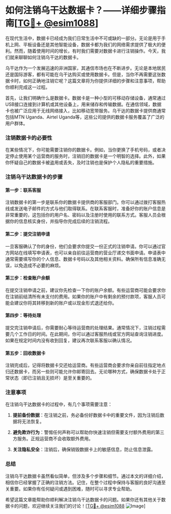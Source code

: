 # 如何注销乌干达数据卡？——详细步骤指南[[TG💪+ @esim1088](https://t.me/s/esim1088)]

在现代生活中，数据卡已经成为我们日常生活中不可或缺的一部分。无论是用于手机上网、平板设备还是其他智能设备，数据卡都为我们的网络需求提供了极大的便利。然而，随着使用时间的增长，有时我们需要对数据卡进行注销操作。今天，我们就来聊聊如何注销乌干达的数据卡。

乌干达作为一个发展迅速的非洲国家，其通信市场也在不断进步。无论是本地居民还是国际游客，都有可能在乌干达购买或使用数据卡。但是，当你不再需要这张数据卡时，如何正确地注销它呢？这篇文章将为你提供详细的步骤和注意事项，帮助你顺利完成这一过程。

首先，让我们明确什么是数据卡。数据卡是一种小型的可移动存储设备，通常通过USB接口连接到计算机或其他设备上，用来储存和传输数据。在通信领域，数据卡也被广泛应用于无线网络接入，比如移动宽带服务。乌干达的数据卡提供商通常包括MTN Uganda、Airtel Uganda等，这些公司提供的数据卡服务覆盖了广泛的用户群体。

### 注销数据卡的必要性

在某些情况下，你可能需要注销你的数据卡。例如，当你更换了手机号码，或者决定停止使用某个运营商的服务时，注销旧的数据卡是一个明智的选择。此外，如果你怀疑自己的数据卡被盗用或丢失，及时注销也是保护个人隐私的重要措施。

### 注销乌干达数据卡的步骤

#### 第一步：联系客服

注销数据卡的第一步是联系你的数据卡提供商的客服部门。你可以通过拨打客服热线或发送电子邮件的方式与他们取得联系。在联系客服时，准备好你的账户信息是非常重要的，这包括你的用户名、密码以及注册时使用的联系方式。客服人员会根据你的信息核实身份，并指导你完成后续的注销流程。

#### 第二步：提交注销申请

一旦客服确认了你的身份，他们会要求你提交一份正式的注销申请。你可以通过官方网站在线填写申请表，也可以亲自前往运营商的营业厅递交书面申请。申请表中通常需要填写你的个人信息、数据卡号码以及其他相关资料。确保所有信息准确无误，以免造成不必要的麻烦。

#### 第三步：检查账户余额

在提交注销申请之前，建议你先检查一下你的账户余额。有些运营商可能会要求你在注销前结清所有未支付的费用。如果你的账户中有剩余的预付款项，客服人员可能会建议你将其转移到新的账户或以现金形式退还给你。

#### 第四步：等待处理

提交完注销申请后，你需要耐心等待运营商的处理结果。通常情况下，注销过程需要几个工作日的时间。在此期间，你可以通过客服热线或官方网站查询注销进度。如果在规定时间内没有收到回复，建议再次联系客服以确认情况。

#### 第五步：回收数据卡

注销完成后，记得将数据卡交还给运营商。有些运营商会要求你亲自前往指定地点归还数据卡，而另一些则可能允许你邮寄回去。无论哪种方式，确保数据卡处于正常状态（即已注销且无损坏）是至关重要的。

### 注意事项

在注销乌干达数据卡的过程中，有几个事项需要注意：

1. **提前备份数据**：在注销之前，务必备份好数据卡中的重要文件，因为注销后数据将无法恢复。
   
2. **避免欺诈行为**：警惕任何声称可以帮助你快速注销但需要支付额外费用的第三方服务。正规运营商不会收取额外费用。

3. **关注隐私安全**：注销后，确保销毁数据卡上的敏感信息，防止信息泄露。

### 总结

注销乌干达数据卡虽然看似简单，但涉及多个步骤和细节。通过本文的详细介绍，相信你已经掌握了正确的注销方法。记住，在整个过程中保持与客服的良好沟通至关重要。如果你有任何疑问或遇到困难，随时可以寻求专业帮助。

希望这篇文章能帮助你顺利解决注销乌干达数据卡的问题。如果你还有其他关于数据卡的问题，欢迎继续关注我们的讨论！[[TG💪+ @esim1088](https://t.me/s/esim1088) ![Image](https://i.postimg.cc/4NQfJmqS/Snipaste-2025-05-13-00-14-12.png)]